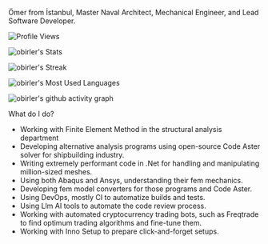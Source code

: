 Ömer from İstanbul, Master Naval Architect, Mechanical Engineer,
and Lead Software Developer.

![Profile Views](https://komarev.com/ghpvc/?username=dirambora&color=green) 

![obirler's Stats](https://github-readme-stats.vercel.app/api?username=obirler&theme=vue-dark&show_icons=true&hide_border=true&count_private=true)

![obirler's Streak](https://github-readme-streak-stats.herokuapp.com/?user=obirler&theme=vue-dark&hide_border=true)


![obirler's Most Used Languages](https://github-readme-stats.vercel.app/api/top-langs/?username=obirler&hide=scss,css,javascript,html&layout=compact&theme=dark)

![obirler's github activity graph](https://github-readme-activity-graph.vercel.app/graph?username=obirler&theme=react-dark)

What do I do?
- Working with Finite Element Method in the structural analysis department
- Developing alternative analysis programs using open-source Code Aster solver for shipbuilding industry.
- Writing extremely performant code in .Net for handling and manipulating million-sized meshes.
- Using both Abaqus and Ansys, understanding their fem mechanics.
- Developing fem model converters for those programs and Code Aster.
- Using DevOps, mostly CI to automatize builds and tests.
- Using Llm AI tools to automate the code review process.
- Working with automated cryptocurrency trading bots, such as Freqtrade to find optimum trading algorithms and fine-tune them.
- Working with Inno Setup to prepare click-and-forget setups.
